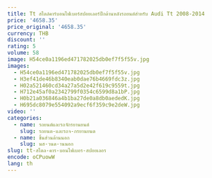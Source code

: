 ```yaml
---
title: Tt สไตล์คาร์บอนไฟเบอร์สปอยเลอร์ปีกด้านหลังรถยนต์สําหรับ Audi Tt 2008-2014
price: '4658.35'
price_original: '4658.35'
currency: THB
discount: ''
rating: 5
volume: 58
image: H54ce0a1196ed471782025db0ef7f5f55v.jpg
images:
  - H54ce0a1196ed471782025db0ef7f5f55v.jpg
  - H3ef41de46b8340eab0dae76b4669fdc3z.jpg
  - H02a521460cd34a27a5d2e42f619c9559t.jpg
  - H712e45af0a2342799f0354c6599d8a1bP.jpg
  - H0b21a036846a4b1ba27de0a8db0aededK.jpg
  - H695dc8079e554092a9ecf6f359c9e2deW.jpg
video: ''
categories:
  - name: รถยนต์และรถจักรยานยนต์
    slug: รถยนต-และรถจ-กรยานยนต
  - name: ชิ้นส่วนด้านนอก
    slug: นส-วนด-านนอก
slug: tt-สไตล-คาร-บอนไฟเบอร-สปอยเลอร
encode: oCPuowW
lang: th
---
```

  